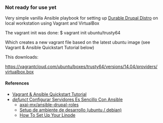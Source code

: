 ### Not ready for use yet

Very simple vanilla Ansible playbook for setting up [Durable Drupal Distro](https://github.com/victorkane/durable-drupal-distro) on local workstation using Vagrant and VirtualBox

The vagrant init was done:
$ vagrant init ubuntu/trusty64

Which creates a new vagrant file based on the latest ubuntu image (see Vagrant & Ansible Quickstart Tutorial below)

This downloads:

https://vagrantcloud.com/ubuntu/boxes/trusty64/versions/14.04/providers/virtualbox.box



#### References

* [Vagrant & Ansible Quickstart Tutorial](http://adamcod.es/2014/09/23/vagrant-ansible-quickstart-tutorial.html)
* [*defunct* Configurar Servidores Es Sencillo Con Ansible](http://guate2014.drupal-centroamerica.org/session/configurar-servidores-es-sencillo-con-ansible)
  * [axai-mx/ansible-drupal-roles](https://github.com/axai-mx/ansible-drupal-roles)
  * [Setup de ambiente de desarrollo (ubuntu / debian)](http://www.axai.com.mx/es/blog/setup-de-ambiente-de-desarrollo-ubuntu-debian)
  * [How To Set Up Your Linode](http://feross.org/how-to-setup-your-linode/)
